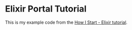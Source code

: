 # Elixir Portal Tutorial

This is my example code from the [How I Start - Elixir tutorial](https://howistart.org/posts/elixir/1).


